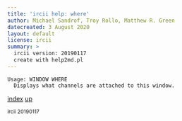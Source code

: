 ```yaml
---
title: 'ircii help: where'
author: Michael Sandrof, Troy Rollo, Matthew R. Green
datecreated: 3 August 2020
layout: default
license: ircii
summary: >
  ircii version: 20190117
  create with help2md.pl
---
```

```
Usage: WINDOW WHERE
  Displays what channels are attached to this window.
```

[index](index.html)
[up](..)

<small> ircii 20190117 </small>
